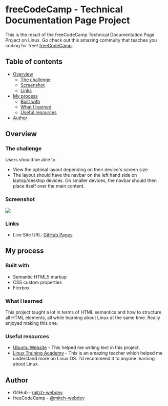 # freeCodeCamp - Technical Documentation Page Project

This is the result of the freeCodeCamp Technical Documentation Page Project on Linux. Go check out this amazing commuity that teaches you coding for free! [freeCodeCamp](https://freecodecamp.org).

## Table of contents

- [Overview](#overview)
  - [The challenge](#the-challenge)
  - [Screenshot](#screenshot)
  - [Links](#links)
- [My process](#my-process)
  - [Built with](#built-with)
  - [What I learned](#what-i-learned)
  - [Useful resources](#useful-resources)
- [Author](#author)

## Overview

### The challenge

Users should be able to:

- View the optimal layout depending on their device's screen size
- The layout should have the navbar on the left hand side on laptop/desktop devices. On smaller devices, the navbar should then place itself over the main content.

### Screenshot

![](images/screenshot.jpg)


### Links

- Live Site URL: [GitHub Pages](https://mitch-webdev.github.io/technical-documentation-page/)

## My process

### Built with

- Semantic HTML5 markup
- CSS custom properties
- Flexbox

### What I learned

This project taught a lot in terms of HTML semantics and how to structure all HTML elements, all while learning about Linux at the same time. Really enjoyed making this one.

### Useful resources

- [Ubuntu Website](https://ubuntu.com/) - This helped me writing text in this project.
- [Linux Training Academy](https://www.linuxtrainingacademy.com/) - This is an amazing teacher which helped me understand more on Linux OS. I'd recommend it to anyone learning about Linux.

## Author

- GitHub - [mitch-webdev](https://github.com/mitch-webdev)
- freeCodeCamp - [@mitch-webdev](https://www.freecodecamp.org/mitch-webdev)
